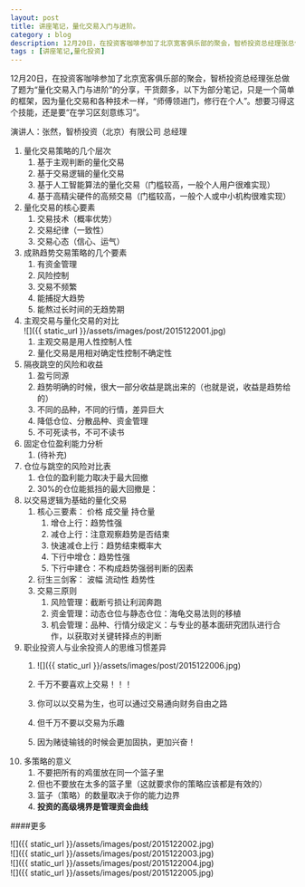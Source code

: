 ```yaml
---
layout: post
title: 讲座笔记，量化交易入门与进阶。
category : blog
description: 12月20日，在投资客咖啡参加了北京宽客俱乐部的聚会，智桥投资总经理张总做了题为“量化交易入门与进阶”的分享，干货颇多，以下为部分笔记，只是一个简单的框架，因为量化交易和各种技术一样，“师傅领进门，修行在个人”。想要习得这个技能，还是要“在学习区刻意练习”。
tags : [讲座笔记,量化投资]
---
```


12月20日，在投资客咖啡参加了北京宽客俱乐部的聚会，智桥投资总经理张总做了题为“量化交易入门与进阶”的分享，干货颇多，以下为部分笔记，只是一个简单的框架，因为量化交易和各种技术一样，“师傅领进门，修行在个人”。想要习得这个技能，还是要“在学习区刻意练习”。  


演讲人：张然，智桥投资（北京）有限公司 总经理

1. 量化交易策略的几个层次
	1. 基于主观判断的量化交易
	2. 基于交易逻辑的量化交易
	3. 基于人工智能算法的量化交易（门槛较高，一般个人用户很难实现）
	4. 基于高精尖硬件的高频交易（门槛较高，一般个人或中小机构很难实现）
2. 量化交易的核心要素
	1. 交易技术（概率优势）
	2. 交易纪律（一致性）
	3. 交易心态（信心、运气）
3. 成熟趋势交易策略的几个要素
	1. 有资金管理
	2. 风险控制
	3. 交易不频繁
	4. 能捕捉大趋势
	5. 能熬过长时间的无趋势期
4. 主观交易与量化交易的对比  
	![]({{ static_url }}/assets/images/post/2015122001.jpg)
	1. 主观交易是用人性控制人性
	2. 量化交易是用相对确定性控制不确定性
5. 隔夜跳空的风险和收益
	1. 盈亏同源
	2. 趋势明确的时候，很大一部分收益是跳出来的（也就是说，收益是趋势给的）
	3. 不同的品种，不同的行情，差异巨大
	4. 降低仓位、分散品种、资金管理
	5. 不可死读书，不可不读书
6. 固定仓位盈利能力分析
	1. (待补充) 
7. 仓位与跳空的风险对比表
	1. 仓位的盈利能力取决于最大回撤
	2. 30%的仓位能抵挡的最大回撤是：
8. 以交易逻辑为基础的量化交易
	1. 核心三要素： 价格  成交量  持仓量
		1. 增仓上行：趋势性强
		2. 减仓上行：注意观察趋势是否结束
		3. 快速减仓上行：趋势结束概率大
		4. 下行中增仓：趋势性强
		5. 下行中建仓：不构成趋势强弱判断的因素
	2. 衍生三剑客： 波幅  流动性  趋势性
	3. 交易三原则
		1. 风险管理：截断亏损让利润奔跑
		2. 资金管理：动态仓位与静态仓位：海龟交易法则的移植
		3. 机会管理：品种、行情分级定义：与专业的基本面研究团队进行合作，以获取对关键转择点的判断
9. 职业投资人与业余投资人的思维习惯差异
	1. ![]({{ static_url }}/assets/images/post/2015122006.jpg)
	
	2. 千万不要喜欢上交易！！！
	3. 你可以以交易为生，也可以通过交易通向财务自由之路
	4. 但千万不要以交易为乐趣
	5. 因为赌徒输钱的时候会更加固执，更加兴奋！
10. 多策略的意义
	1. 不要把所有的鸡蛋放在同一个篮子里
	2. 但也不要放在太多的篮子里（这就要求你的策略应该都是有效的）
	3. 篮子（策略）的数量取决于你的能力边界
	4. **投资的高级境界是管理资金曲线**
	
	
####更多


![]({{ static_url }}/assets/images/post/2015122002.jpg)  
![]({{ static_url }}/assets/images/post/2015122003.jpg)  
![]({{ static_url }}/assets/images/post/2015122004.jpg)  
![]({{ static_url }}/assets/images/post/2015122005.jpg)  




